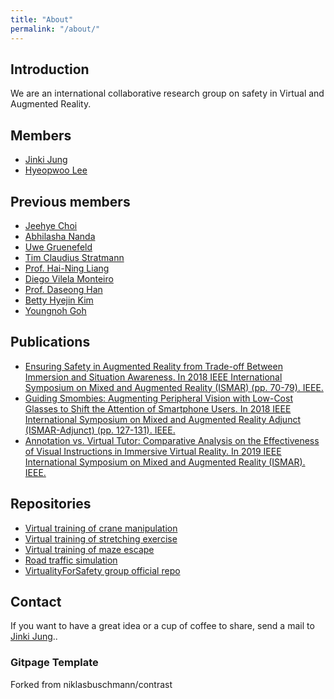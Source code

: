 ```yaml
---
title: "About"
permalink: "/about/"
---
```


## Introduction
We are an international collaborative research group on safety in Virtual and Augmented Reality.

## Members
 - [Jinki Jung](https://jinkijung.github.io/)
 - [Hyeopwoo Lee](https://www.researchgate.net/profile/Hyeopwoo_Lee)

## Previous members
  - [Jeehye Choi](https://www.researchgate.net/profile/Jeehye_Choi4)
  - [Abhilasha Nanda](https://www.researchgate.net/profile/Abhilasha_Nanda)
  - [Uwe Gruenefeld](https://uwe-gruenefeld.de/)
  - [Tim Claudius Stratmann](https://uol.de/en/media-informatics/team/tim-claudius-stratmann/)
  - [Prof. Hai-Ning Liang](https://www.xjtlu.edu.cn/en/departments/academic-departments/computer-science-and-software-engineering/staff/hai-ning-liang)
  - [Diego Vilela Monteiro](https://www.researchgate.net/profile/Diego_Monteiro3)
  - [Prof. Daseong Han](http://pro.handong.edu/dshan/)
  - [Betty Hyejin Kim](https://kr.linkedin.com/in/betty-kim/en)
  - [Youngnoh Goh](https://kr.linkedin.com/in/youngnohgoh)

## Publications
- [Ensuring Safety in Augmented Reality from Trade-off Between Immersion and Situation Awareness. In 2018 IEEE International Symposium on Mixed and Augmented Reality (ISMAR) (pp. 70-79). IEEE.](https://www.researchgate.net/publication/326343751_Ensuring_Safety_in_Augmented_Reality_from_Trade-off_Between_Immersion_and_Situation_Awareness)
- [Guiding Smombies: Augmenting Peripheral Vision with Low-Cost Glasses to Shift the Attention of Smartphone Users. In 2018 IEEE International Symposium on Mixed and Augmented Reality Adjunct (ISMAR-Adjunct) (pp. 127-131). IEEE.](https://www.researchgate.net/publication/326305306_Guiding_Smombies_Augmenting_Peripheral_Vision_with_Low-Cost_Glasses_to_Shift_the_Attention_of_Smartphone_Users)
- [Annotation vs. Virtual Tutor: Comparative Analysis on the Effectiveness of Visual Instructions in Immersive Virtual Reality. In 2019 IEEE International Symposium on Mixed and Augmented Reality (ISMAR). IEEE.](https://www.researchgate.net/publication/336592427_Annotation_vs_Virtual_Tutor_Comparative_Analysis_on_the_Effectiveness_of_Visual_Instructions_in_Immersive_Virtual_Reality)

## Repositories
- [Virtual training of crane manipulation](https://github.com/VirtualityForSafety/CraneManipulation3D)
- [Virtual training of stretching exercise](https://github.com/VirtualityForSafety/StretchingExercise3D)
- [Virtual training of maze escape](https://github.com/VirtualityForSafety/MazeEscape3D)
- [Road traffic simulation](https://github.com/VirtualityForSafety/RoadTrafficSimulation3D)
- [VirtualityForSafety group official repo](https://github.com/VirtualityForSafety)

## Contact
If you want to have a great idea or a cup of coffee to share, send a mail to [Jinki Jung](mailto:your.jinki.jung@gmail.com)..


### Gitpage Template

Forked from niklasbuschmann/contrast

